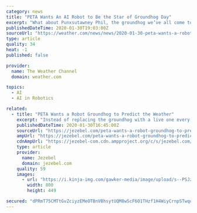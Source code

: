 ```yaml
---
category: news
title: "PETA Wants An AI Robot to Be the Star of Groundhog Day"
excerpt: "What about Punxsutawney Phil, the groundhog we’ve all come to know and love?"
publishedDateTime: 2020-01-30T19:03:00Z
sourceUrl: "https://weather.com/news/news/2020-01-30-peta-wants-a-robot-to-be-the-star-of-groundhog-day"
type: article
quality: 34
heat: -1
published: false

provider:
  name: The Weather Channel
  domain: weather.com

topics:
  - AI
  - AI in Robotics

related:
  - title: "PETA Wants a Robot Groundhog to Predict the Weather"
    excerpt: "Instead of replacing the groundhog with a live one every few years, they suggest using “artificial intelligence” to create a new groundhog that can actually predict the weather (boring!) “An AI Phil would renew interest in Punxsutawney, generating a great deal of buzz, much like Sony’s robot dog ‘aibo,’ which walks, plays ..."
    publishedDateTime: 2020-01-30T16:45:00Z
    sourceUrl: "https://jezebel.com/peta-wants-a-robot-groundhog-to-predict-the-weather-1841352376"
    ampUrl: "https://jezebel.com/peta-wants-a-robot-groundhog-to-predict-the-weather-1841352376/amp"
    cdnAmpUrl: "https://jezebel-com.cdn.ampproject.org/c/s/jezebel.com/peta-wants-a-robot-groundhog-to-predict-the-weather-1841352376/amp"
    type: article
    provider:
      name: Jezebel
      domain: jezebel.com
    quality: 59
    images:
      - url: "https://i.kinja-img.com/gawker-media/image/upload/s--PSJzFQfy--/c_scale,f_auto,fl_progressive,q_80,w_800/y72xv8ilcadteksvg1kx.jpg"
        width: 800
        height: 449

secured: "dPRmT75CMTtGvZciyzEMeOTBnVBhsytUQM8wScF6O1THzf1H4WiyCrnpSTwqoNqDd0CDJvyikhWXIqONPi+hXfOgXKje3YAZlrVmFoax9zHEpEiYbbqnxhrqVT7NDRNRZ3LW1PMxX4OsZAX2VA8N8fKhnaij5WV170tfX7naUS7ceIXH7yyvxOKEjLDwcSrxgl7Py6z7Er7z3pJTcQRNRai6iTzSwz42f6MqvL7JxTVQ4M4vVuDJyOGFExFTMhdgtmwvxP5jE8Haz6M13ucjTwyfiSIyzfgmUrvqAZuUOfxpQuN9qtBaffWSIlBBWrCiQ+/cuByFQuRv+xDxOs57pE5HjGwyhIWQDr/2fZlD8eLb/HJskpCAm8ZcUoYWDgZVSN50nmFFoVt0A8jp9omr6vQ1TlkasdRKvXFxNLJNlKl3eU7M31HWSOhqjZsXFLjrFmw+pj94W4QAFVuEXRDv44aq5xJAVG06VE3LCJRFIQ4=;xNk3RjuVO4rqagDKzgasYw=="
---
```



